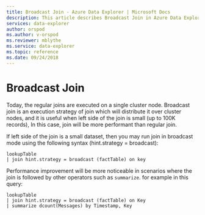 ```yaml
---
title: Broadcast Join - Azure Data Explorer | Microsoft Docs
description: This article describes Broadcast Join in Azure Data Explorer.
services: data-explorer
author: orspod
ms.author: v-orspod
ms.reviewer: mblythe
ms.service: data-explorer
ms.topic: reference
ms.date: 09/24/2018
---
```

# Broadcast Join

Today, the regular joins are executed on a single cluster node.
Broadcast join is an execution strategy of join which will distribute it over cluster nodes, and it is useful when left side of the join is small (up to 100K records), In this case, join will be more performant than regular join.

If left side of the join is a small dataset, then you may run join in broadcast mode using the following syntax (hint.strategy = broadcast):

```kusto
lookupTable 
| join hint.strategy = broadcast (factTable) on key
```

Performance improvement will be more noticeable in scenarios where the join is followed by other operators such as `summarize`. for example in this query:

```kusto
lookupTable 
| join hint.strategy = broadcast (factTable) on Key
| summarize dcount(Messages) by Timestamp, Key
```